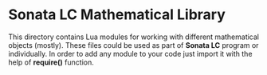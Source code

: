 # Sonata LC Mathematical Library

This directory contains Lua modules for working with different mathematical objects (mostly). 
These files could be used as part of **Sonata LC** program or individually. 
In order to add any module to your code just import it with the help of __require()__ function. 
